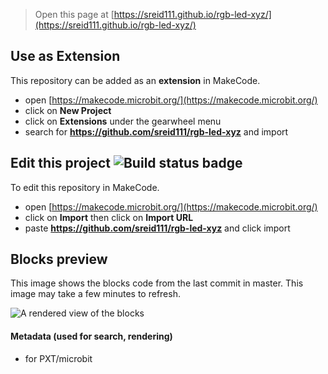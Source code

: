 
> Open this page at [https://sreid111.github.io/rgb-led-xyz/](https://sreid111.github.io/rgb-led-xyz/)

## Use as Extension

This repository can be added as an **extension** in MakeCode.

* open [https://makecode.microbit.org/](https://makecode.microbit.org/)
* click on **New Project**
* click on **Extensions** under the gearwheel menu
* search for **https://github.com/sreid111/rgb-led-xyz** and import

## Edit this project ![Build status badge](https://github.com/sreid111/rgb-led-xyz/workflows/MakeCode/badge.svg)

To edit this repository in MakeCode.

* open [https://makecode.microbit.org/](https://makecode.microbit.org/)
* click on **Import** then click on **Import URL**
* paste **https://github.com/sreid111/rgb-led-xyz** and click import

## Blocks preview

This image shows the blocks code from the last commit in master.
This image may take a few minutes to refresh.

![A rendered view of the blocks](https://github.com/sreid111/rgb-led-xyz/raw/master/.github/makecode/blocks.png)

#### Metadata (used for search, rendering)

* for PXT/microbit
<script src="https://makecode.com/gh-pages-embed.js"></script><script>makeCodeRender("{{ site.makecode.home_url }}", "{{ site.github.owner_name }}/{{ site.github.repository_name }}");</script>
